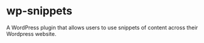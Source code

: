 wp-snippets
===========

A WordPress plugin that allows users to use snippets of content across their Wordpress website.